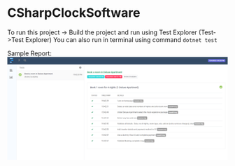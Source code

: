 # CSharpClockSoftware
To run this project -> Build the project and run using Test Explorer (Test->Test Explorer)
You can also run in terminal using command ```dotnet test```

Sample Report:
<img src="https://github.com/ayosuva/CSharpClockSoftware/blob/main/ClockSoftware/Report.PNG">
